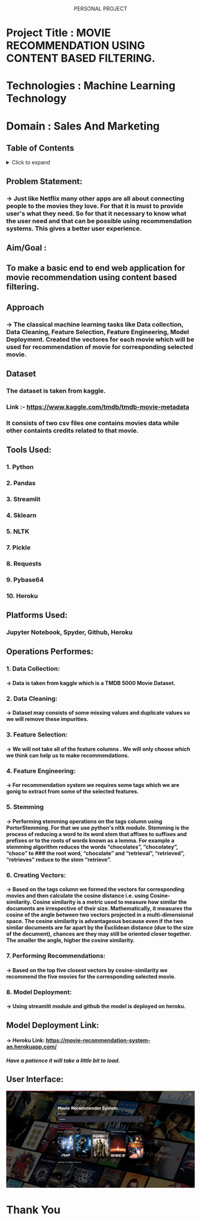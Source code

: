 <p align="center" >
    PERSONAL PROJECT
  </p>

# Project Title : MOVIE RECOMMENDATION USING CONTENT BASED FILTERING.
# Technologies : Machine Learning Technology
# Domain : Sales And Marketing


## Table of Contents
<details>
<summary>Click to expand</summary>
1. Problem Statement
2. Aim/Goal
    3. Approach
    4. Dataset
    5. Tools Used
    6. Platform Used
    7. Operations Performed
    8. Deployment Link
    9. User Interface
</details>


## Problem Statement:
### -> Just like Netflix many other apps are all about connecting people to the movies they love. For that it is must to provide user's what they need. So for that it necessary to know what the user need and that can be possible using recommendation systems. This gives a better user experience.

## Aim/Goal :
## To make a basic end to end web application for movie recommendation using content based filtering.

## Approach
### -> The classical machine learning tasks like Data collection, Data Cleaning, Feature Selection, Feature Engineering, Model Deployment. Created the vectores for each movie which will be used for recommendation of movie for corresponding selected movie.

## Dataset
### The dataset is taken from kaggle.
### Link :- https://www.kaggle.com/tmdb/tmdb-movie-metadata
### It consists of two csv files one contains movies data while other containts credits related to that movie.






## Tools Used:
### 1. Python 
### 2. Pandas
### 3. Streamlit
### 4. Sklearn
### 5. NLTK
### 7. Pickle
### 8. Requests
### 9. Pybase64
### 10. Heroku




## Platforms Used:
### Jupyter Notebook, Spyder, Github, Heroku 



## Operations Performes:
### 1. Data Collection: 
#### -> Data is taken from kaggle which is a TMDB 5000 Movie Dataset.

### 2. Data Cleaning:
#### -> Dataset may consists of some missing values and duplicate values so we will remove these impurities.

### 3. Feature Selection:
#### -> We will not take all of the feature columns . We will only choose which we think can help us to make recommendations.

### 4. Feature Engineering: 
#### -> For recommendation system we requires some tags which we are gonig to extract from some of the selected features.

### 5. Stemming 
#### -> Performing stemming operations on the tags column using PorterStemming. For that we use python's nltk module. Stemming is the process of reducing a word to its word stem that affixes to suffixes and prefixes or to the roots of words known as a lemma. For example a stemming algorithm reduces the words “chocolates”, “chocolatey”, “choco” to  ### the root word, “chocolate” and “retrieval”, “retrieved”, “retrieves” reduce to the stem “retrieve”.

### 6. Creating Vectors:
#### -> Based on the tags column we formed the vectors for corresponding movies and then calculate the cosine distance i.e. using Cosine-similarity. Cosine similarity is a  metric used to measure how similar the documents are irrespective of their size. Mathematically, it measures the cosine of the angle between two vectors projected in a multi-dimensional space. The cosine similarity is advantageous because even if the two similar documents are far apart by the Euclidean distance (due to the size of the document), chances are they may still be oriented closer together. The smaller the angle, higher the cosine similarity.  

### 7. Performing Recommendations: 
#### -> Based on the top five closest vectors by cosine-similarity we recommend the five movies for the corresponding selected movie.

### 8. Model Deployment:
#### -> Using streamlit module and github the model is deployed on heroku.






## Model Deployment Link:
#### -> Heroku Link: https://movie-recommendation-system-an.herokuapp.com/
##### Have a patience it will take a little bit to load.



## User Interface:
![](https://github.com/adityanaranje/MOVIE-RECOMMENDATION/blob/master/static/movie_recommend.jpg)




# Thank You
